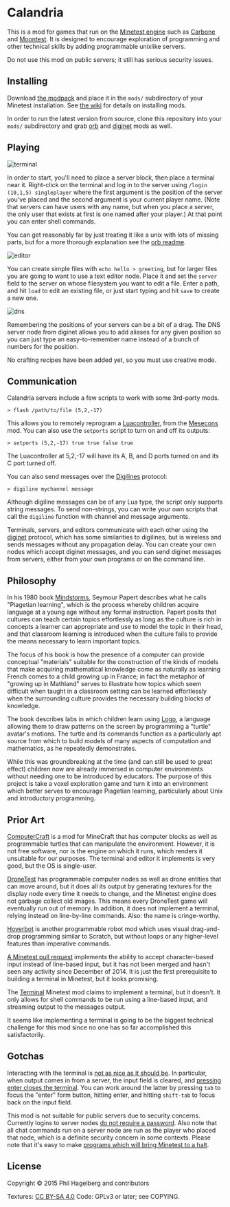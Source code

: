 # Calandria

This is a mod for games that run on the
[Minetest engine](http://www.minetest.net) such as
[Carbone](https://github.com/calinou/carbone/) and
[Moontest](https://github.com/Amaz1/moontest).
It is designed to encourage exploration of programming and other
technical skills by adding programmable unixlike servers.

Do not use this mod on public servers; it still has serious security issues.

## Installing

Download
[the modpack](https://github.com/technomancy/calandria/releases/download/0.1.0-RC1/calandria-mp-0.1.0-RC1.tar.gz)
and place it in the `mods/` subdirectory of your Minetest
installation. See
[the wiki](http://wiki.minetest.com/wiki/Installing_Mods) for details
on installing mods.

In order to run the latest version from source, clone this repository
into your `mods/` subdirectory and grab
[orb](https://github.com/technomancy/orb) and
[diginet](https://github.com/technomancy/diginet) mods as well.

## Playing

![terminal](http://p.hagelb.org/calandria_terminal.png)

In order to start, you'll need to place a server block,
then place a terminal near it. Right-click on the terminal and log in
to the server using `/login (10,1,5) singleplayer` where the first
argument is the position of the server you've placed and the second
argument is your current player name. (Note that servers can have
users with any name, but when you place a server, the only user that
exists at first is one named after your player.) At that point you can
enter shell commands.

You can get reasonably far by just treating it like a unix with lots
of missing parts, but for a more thorough explanation see the
[orb readme](https://github.com/technomancy/orb).

![editor](http://p.hagelb.org/calandria_editor.png)

You can create simple files with `echo hello > greeting`, but for
larger files you are going to want to use a text editor node. Place it
and set the `server` field to the server on whose filesystem you want
to edit a file. Enter a path, and hit `load` to edit an existing file,
or just start typing and hit `save` to create a new one.

![dns](http://p.hagelb.org/calandria_dns.png)

Remembering the positions of your servers can be a bit of a drag. The
DNS server node from diginet allows you to add aliases for any given
position so you can just type an easy-to-remember name instead of a
bunch of numbers for the position.

No crafting recipes have been added yet, so you must use creative mode.

## Communication

Calandria servers include a few scripts to work with some 3rd-party mods.

    > flash /path/to/file (5,2,-17)

This allows you to remotely reprogram a
[Luacontroller](http://mesecons.net/luacontroller), from the
[Mesecons](http://mesecons.net/) mod. You can also use the `setports`
script to turn on and off its outputs:

    > setports (5,2,-17) true true false true

The Luacontroller at 5,2,-17 will have its A, B, and D ports turned on
and its C port turned off.

You can also send messages over the
[Digilines](https://github.com/Jeija/minetest-mod-digilines) protocol:

    > digiline mychannel message

Although digiline messages can be of any Lua type, the script only
supports string messages. To send non-strings, you can write your own
scripts that call the `digiline` function with channel and message arguments.

Terminals, servers, and editors communicate with each other using the
[diginet](https://github.com/technomancy/diginet) protocol, which has
some similarities to digilines, but is wireless and sends messages
without any propagation delay. You can create your own nodes which
accept diginet messages, and you can send diginet messages from
servers, either from your own programs or on the command line.

## Philosophy

In his 1980 book
[Mindstorms](https://www.goodreads.com/book/show/703532.Mindstorms),
Seymour Papert describes what he calls "Piagetian learning", which is
the process whereby children acquire language at a young age without
any formal instruction. Papert posits that cultures can teach certain
topics effortlessly as long as the culture is rich in concepts a
learner can appropriate and use to model the topic in their head, and
that classroom learning is introduced when the culture fails to
provide the means necessary to learn important topics.

The focus of his book is how the presence of a computer can provide
conceptual "materials" suitable for the construction of the kinds of
models that make acquiring mathematical knowledge come as naturally as
learning French comes to a child growing up in France; in fact the
metaphor of "growing up in Mathland" serves to illustrate how topics
which seem difficult when taught in a classroom setting can be learned
effortlessly when the surrounding culture provides the necessary
building blocks of knowledge.

The book describes labs in which children learn using
[Logo](https://en.wikipedia.org/wiki/Logo_%28programming_language%29),
a language allowing them to draw patterns on the screen by programming
a "turtle" avatar's motions. The turtle and its commands function as a
particularly apt source from which to build models of many aspects of
computation and mathematics, as he repeatedly demonstrates.

While this was groundbreaking at the time (and can still be used to
great effect) children now are already immersed in computer
environments without needing one to be introduced by educators. The
purpose of this project is take a voxel exploration game and turn it
into an environment which better serves to encourage Piagetian
learning, particularly about Unix and introductory programming.

## Prior Art

[ComputerCraft](http://computercraft.info/) is a mod for MineCraft
that has computer blocks as well as programmable turtles that can
manipulate the environment. However, it is not free software, nor is
the engine on which it runs, which renders it unsuitable for our
purposes. The terminal and editor it implements is very good, but the
OS is single-user.

[DroneTest](https://github.com/ninnghazad/dronetest) has programmable
computer nodes as well as drone entities that can move
around, but it does all its output by generating textures for the
display node every time it needs to change, and the Minetest engine
does not garbage collect old images. This means every DroneTest game
will eventually run out of memory. In addition, it does not implement
a terminal, relying instead on line-by-line commands. Also: the name
is cringe-worthy.

[Hoverbot](https://github.com/Pilcrow182/hoverbot) is another
programmable robot mod which uses visual drag-and-drop programming
similar to Scratch, but without loops or any higher-level features
than imperative commands.

[A Minetest pull request](https://github.com/minetest/minetest/pull/1737)
implements the ability to accept character-based input instead of
line-based input, but it has not been merged and hasn't seen any
activity since December of 2014. It is just the first prerequisite to
building a terminal in Minetest, but it looks promising.

The [Terminal](https://github.com/bas080/terminal) Minetest mod claims
to implement a terminal, but it doesn't. It only allows for shell
commands to be run using a line-based input, and streaming output to
the messages output.

It seems like implementing a terminal is going to be the biggest
technical challenge for this mod since no one has so far accomplished
this satisfactorily.

## Gotchas

Interacting with the terminal is
[not as nice as it should be](https://github.com/technomancy/calandria/issues/4). In
particular, when output comes in from a server, the input field is
cleared, and
[pressing enter closes the terminal](https://github.com/technomancy/calandria/issues/21). You
can work around the latter by pressing `tab` to focus the "enter" form
button, hitting enter, and hitting `shift-tab` to focus back on the
input field.

This mod is not suitable for public servers due to security concerns.
Currently logins to server nodes
[do not require a password](https://github.com/technomancy/orb/issues/7).
Also note that all chat commands run on a server node are run as the
player who placed that node, which is a definite security concern in
some contexts. Please note that it's easy to make
[programs which will bring Minetest to a halt](https://github.com/technomancy/calandria/issues/6).

## License

Copyright © 2015 Phil Hagelberg and contributors

Textures: [CC BY-SA 4.0](http://creativecommons.org/licenses/by-sa/4.0/)
Code: GPLv3 or later; see COPYING.

